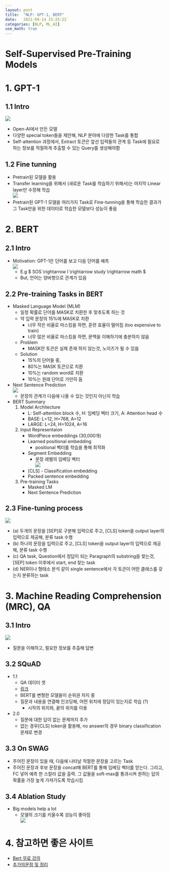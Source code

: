 ```yaml
---
layout: post
title:  "NLP: GPT-1, BERT"
date:   2021-09-14 15:25:22
categories: [NLP, ML_AI]
use_math: true
---
```

# Self-Supervised Pre-Training Models
# 1. GPT-1
## 1.1 Intro
![](/assets/image/ustagelv2/w7_d2_1.PNG)
* Open-AI에서 만든 모델
* 다양한 special token들을 제안해, NLP 분야에 다양한 Task를 통합
* Self-attention 과정에서, Extract 토큰은 앞선 입력들의 관계 등 Task에 필요로 하는 정보를 적절하게 추출할 수 있는 Query를 생성해야함

## 1.2 Fine tunning
* Pretrain된 모델을 활용
* Transfer learning을 위해서 (새로운 Task를 학습하기 위해서)는 마지막 Linear layer만 수정해 학습  
![](/assets/image/ustagelv2/w7_d2_2.PNG)
* Pretrain된 GPT-1 모델을 여러가지 Task로 Fine-tunning을 통해 학습한 결과가 그 Task만을 위한 데이터로 학습한 모델보다 성능이 좋음

# 2. BERT
## 2.1 Intro
* Motivation: GPT-1은 단어를 보고 다음 단어를 예측  
	![](/assets/image/ustagelv2/w7_d2_3.PNG)
	* E.g $ SOS \rightarrow I \rightarrow study \rightarrow math $
	* But, 언어는 양바향으로 관계가 있음

## 2.2 Pre-training Tasks in BERT
* Masked Language Model (MLM)
	* 일정 확률로 단어를 MASK로 치환한 후 맞추도록 하는 것
	* 약 입력 문장의 15%에 MASK로 치환
		* 너무 작은 비율로 마스킹을 하면, 훈련 효율이 떨어짐 (too expensive to train)
		* 너무 많은 비율로 마스킹을 하면, 문맥을 이해하기에 충분하지 않음
	* Problem
		* MASK란 토큰은 실제 존재 하지 않는것, 노이즈가 될 수 있음
	* Solution
		* 15%의 단어들 중,
		* 80%는 MASK 토큰으로 치환
		* 10%는 random word로 치환
		* 10%는 원래 단어로 가만히 둠
* Next Sentence Prediction  
	![](/assets/image/ustagelv2/w7_d2_4.PNG)
	* 문장의 관계가 다음에 나올 수 있는 것인지 아닌지 학습
* BERT Summary
	1. Model Architecture
		* L: Self-attention block 수, H: 임베딩 벡터 크기, A: Attention head 수
		* BASE: L=12, H=768, A=12
		* LARGE: L=24, H=1024, A=16
	2. Input Representaion
		* WordPiece embeddings (30,000개)
		* Learned positional embedding
			* positional 벡터를 학습을 통해 최적화
		* Segment Embedding
			* 문장 레벨의 임베딩 벡터  
			![](/assets/image/ustagelv2/w7_d2_5.PNG)
		* [CLS] - Classification embedding
		* Packed sentence embedding
	3. Pre-training Tasks
		* Masked LM
		* Next Sentence Prediction

## 2.3 Fine-tuning process
![](/assets/image/ustagelv2/w7_d2_6.PNG)
* (a) 두개의 문장을 [SEP]로 구분해 입력으로 주고, [CLS] token을 output layer의 입력으로 제공해, 분류 task 수행
* (b) 하나의 문장을 입력으로 주고, [CLS] token을 output layer의 입력으로 제공해, 분류 task 수행
* (c) QA task, Question에서 정답이 되는 Paragraph의 substring을 찾는것, [SEP] token 이후에서 start, end 찾는 task
* (d) NER이나 형태소 분석 같이 single sentence에서 각 토큰이 어떤 클래스를 갖는지 분류하는 task

# 3. Machine Reading Comprehension (MRC), QA
## 3.1 Intro
![](/assets/image/ustagelv2/w7_d2_7.PNG)
* 질문을 이해하고, 필요한 정보를 추출해 답변

## 3.2 SQuAD
* 1.1
	* QA 데이터 셋
	* [링크](https://rajpurkar.github.io/SQuAD-explorer/)
	* BERT를 변형한 모델들이 순위권 차지 중
	* 질문과 내용을 연결해 인코딩해, 어떤 위치에 정답이 있는지로 학습 (?)
		* 시작의 위치와, 끝의 위치를 이용
* 2.0
	* 질문에 대한 답이 없는 문제까지 추가
	* 없는 경우[CLS] token을 활용해, no answer의 경우 binary classification 문제로 변경

## 3.3 On SWAG
* 주어진 문장이 있을 때, 다음에 나타날 적절한 문장을 고르는 Task
* 주어진 문장과 후보 문장을 concat해 BERT를 통해 임베딩 벡터를 얻는다. 그리고, FC 넣어 예측 한 스칼라 값을 출력. 그 값들을 soft-max를 통과시켜 원하는 답의 확률을 가장 높게 가져가도록 학습시킴

## 3.4 Ablation Study
* Big models help a lot
	* 모델의 크기를 키울수록 성능이 좋아짐  
	![](/assets/image/ustagelv2/w7_d2_8.PNG)

# 4. 참고하면 좋은 사이트
* [Bert 무료 강의](https://tacademy.skplanet.com/live/player/onlineLectureDetail.action?seq=164)
* [추가의문점 및 정리]()